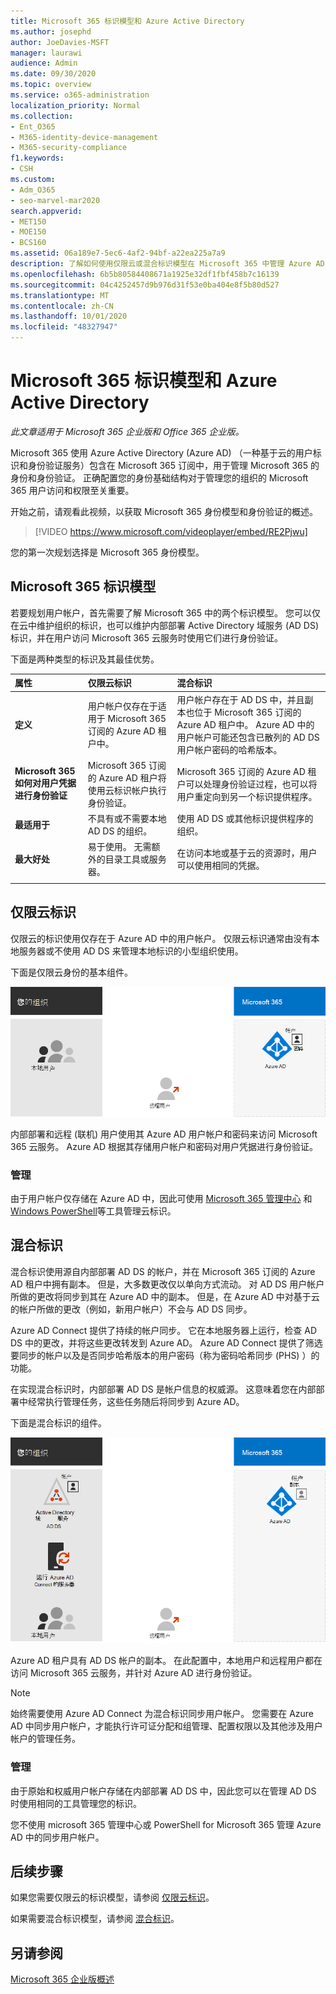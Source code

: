 ```yaml
---
title: Microsoft 365 标识模型和 Azure Active Directory
ms.author: josephd
author: JoeDavies-MSFT
manager: laurawi
audience: Admin
ms.date: 09/30/2020
ms.topic: overview
ms.service: o365-administration
localization_priority: Normal
ms.collection:
- Ent_O365
- M365-identity-device-management
- M365-security-compliance
f1.keywords:
- CSH
ms.custom:
- Adm_O365
- seo-marvel-mar2020
search.appverid:
- MET150
- MOE150
- BCS160
ms.assetid: 06a189e7-5ec6-4af2-94bf-a22ea225a7a9
description: 了解如何使用仅限云或混合标识模型在 Microsoft 365 中管理 Azure AD 用户标识服务。
ms.openlocfilehash: 6b5b80584408671a1925e32df1fbf458b7c16139
ms.sourcegitcommit: 04c4252457d9b976d31f53e0ba404e8f5b80d527
ms.translationtype: MT
ms.contentlocale: zh-CN
ms.lasthandoff: 10/01/2020
ms.locfileid: "48327947"
---
```

# <a name="microsoft-365-identity-models-and-azure-active-directory"></a>Microsoft 365 标识模型和 Azure Active Directory

*此文章适用于 Microsoft 365 企业版和 Office 365 企业版。* 

Microsoft 365 使用 Azure Active Directory (Azure AD) （一种基于云的用户标识和身份验证服务）包含在 Microsoft 365 订阅中，用于管理 Microsoft 365 的身份和身份验证。 正确配置您的身份基础结构对于管理您的组织的 Microsoft 365 用户访问和权限至关重要。

开始之前，请观看此视频，以获取 Microsoft 365 身份模型和身份验证的概述。

<p> </p>

> [!VIDEO https://www.microsoft.com/videoplayer/embed/RE2Pjwu]

您的第一次规划选择是 Microsoft 365 身份模型。

## <a name="microsoft-365-identity-models"></a>Microsoft 365 标识模型

若要规划用户帐户，首先需要了解 Microsoft 365 中的两个标识模型。 您可以仅在云中维护组织的标识，也可以维护内部部署 Active Directory 域服务 (AD DS) 标识，并在用户访问 Microsoft 365 云服务时使用它们进行身份验证。  

下面是两种类型的标识及其最佳优势。

| 属性 | 仅限云标识 | 混合标识 |
|:-------|:-----|:-----|
| **定义** | 用户帐户仅存在于适用于 Microsoft 365 订阅的 Azure AD 租户中。 | 用户帐户存在于 AD DS 中，并且副本也位于 Microsoft 365 订阅的 Azure AD 租户中。 Azure AD 中的用户帐户可能还包含已散列的 AD DS 用户帐户密码的哈希版本。 |
| **Microsoft 365 如何对用户凭据进行身份验证** | Microsoft 365 订阅的 Azure AD 租户将使用云标识帐户执行身份验证。 | Microsoft 365 订阅的 Azure AD 租户可以处理身份验证过程，也可以将用户重定向到另一个标识提供程序。 |
| **最适用于** | 不具有或不需要本地 AD DS 的组织。 | 使用 AD DS 或其他标识提供程序的组织。 |
| **最大好处** | 易于使用。 无需额外的目录工具或服务器。 | 在访问本地或基于云的资源时，用户可以使用相同的凭据。 |
||||

## <a name="cloud-only-identity"></a>仅限云标识

仅限云的标识使用仅存在于 Azure AD 中的用户帐户。 仅限云标识通常由没有本地服务器或不使用 AD DS 来管理本地标识的小型组织使用。 

下面是仅限云身份的基本组件。
 
![仅限云标识的基本组件](../media/about-microsoft-365-identity/cloud-only-identity.png)

内部部署和远程 (联机) 用户使用其 Azure AD 用户帐户和密码来访问 Microsoft 365 云服务。 Azure AD 根据其存储用户帐户和密码对用户凭据进行身份验证。

### <a name="administration"></a>管理
由于用户帐户仅存储在 Azure AD 中，因此可使用 [Microsoft 365 管理中心](https://docs.microsoft.com/microsoft-365/admin/add-users/) 和 [Windows PowerShell](manage-user-accounts-and-licenses-with-microsoft-365-powershell.md)等工具管理云标识。 

## <a name="hybrid-identity"></a>混合标识

混合标识使用源自内部部署 AD DS 的帐户，并在 Microsoft 365 订阅的 Azure AD 租户中拥有副本。 但是，大多数更改仅以单向方式流动。 对 AD DS 用户帐户所做的更改将同步到其在 Azure AD 中的副本。 但是，在 Azure AD 中对基于云的帐户所做的更改（例如，新用户帐户）不会与 AD DS 同步。

Azure AD Connect 提供了持续的帐户同步。 它在本地服务器上运行，检查 AD DS 中的更改，并将这些更改转发到 Azure AD。 Azure AD Connect 提供了筛选要同步的帐户以及是否同步哈希版本的用户密码（称为密码哈希同步 (PHS) ）的功能。

在实现混合标识时，内部部署 AD DS 是帐户信息的权威源。 这意味着您在内部部署中经常执行管理任务，这些任务随后将同步到 Azure AD。 

下面是混合标识的组件。

![混合标识的组件](../media/about-microsoft-365-identity/hybrid-identity.png)

Azure AD 租户具有 AD DS 帐户的副本。 在此配置中，本地用户和远程用户都在访问 Microsoft 365 云服务，并针对 Azure AD 进行身份验证。

>[!Note]
>始终需要使用 Azure AD Connect 为混合标识同步用户帐户。 您需要在 Azure AD 中同步用户帐户，才能执行许可证分配和组管理、配置权限以及其他涉及用户帐户的管理任务。
>

### <a name="administration"></a>管理

由于原始和权威用户帐户存储在内部部署 AD DS 中，因此您可以在管理 AD DS 时使用相同的工具管理您的标识。 

您不使用 microsoft 365 管理中心或 PowerShell for Microsoft 365 管理 Azure AD 中的同步用户帐户。

## <a name="next-step"></a>后续步骤

如果您需要仅限云的标识模型，请参阅 [仅限云标识](cloud-only-identities.md)。

如果需要混合标识模型，请参阅 [混合标识](plan-for-directory-synchronization.md)。


## <a name="see-also"></a>另请参阅

[Microsoft 365 企业版概述](microsoft-365-overview.md)
